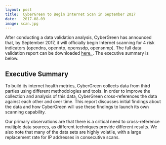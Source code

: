 ```yaml
---
layout: post
title:  CyberGreen to Begin Internet Scan in September 2017
date:   2017-08-09
image: scan.jpg
---
```


After conducting a data validation analysis, CyberGreen has announced that, by September 2017, it will officially begin Internet scanning for 4 risk indicators (opendns, openntp, openssdp, opensnmp). The full data validation report can be downloaded <a href="https://www.cybergreen.net/img/medialibrary/CyberGreen Data Validation Report.pdf"> here. </a>. The executive summary is below.

## Executive Summary 

To build its internet health metrics, CyberGreen collects data from third parties using different
methodologies and tools. In order to improve the collection and analysis of this data,
CyberGreen cross-references the data against each other and over time. This report discusses
initial findings about the data and how CyberGreen will use these findings to launch its own
scanning capability.

Our primary observations are that there is a critical need to cross-reference multiple data
sources, as different techniques provide different results. We also note that many of the data
sets are highly volatile, with a large replacement rate for IP addresses in consecutive scans.
